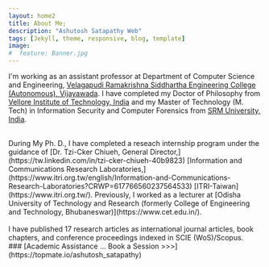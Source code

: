 ```yaml
---
layout: home2
title: About Me;
description: "Ashutosh Satapathy Web"
tags: [Jekyll, theme, responsive, blog, template]
image:
#  feature: Banner.jpg
---
```


I'm working as an assistant professor at Department of Computer Science and Engineering, [Velagapudi Ramakrishna Siddhartha Engineering College (Autonomous), Vijayawada](https://www.vrsiddhartha.ac.in/cse/wp-content/uploads/2020/06/39_Ashutosh-Satapathy.pdf). I have completed my Doctor of Philosophy from [Vellore Institute of Technology, India](http://chennai.vit.ac.in/) and my Master of Technology (M. Tech) in Information Security and Computer Forensics from [SRM University, India](http://www.srmuniv.ac.in/).

<br />
During My Ph. D., I have completed a reseach internship program under the guidance of [Dr. Tzi-Cker Chiueh, General Director,](https://tw.linkedin.com/in/tzi-cker-chiueh-40b9823) [Information and Communications Research Laboratories,](https://www.itri.org.tw/english/Information-and-Communications-Research-Laboratories?CRWP=617766560237564533) [ITRI-Taiwan](https://www.itri.org.tw/). Previously, I worked as a lecturer at [Odisha University of Technology and Research (formerly College of Engineering and Technology, Bhubaneswar)](https://www.cet.edu.in/).
<br />
<br />
I have published 17 research articles as international journal articles, book chapters, and conference proceedings indexed in SCIE (WoS)/Scopus.
<br />
### [Academic Assistance ... Book a Session >>>](https://topmate.io/ashutosh_satapathy)
